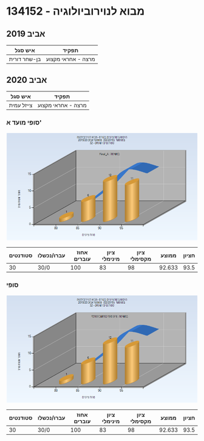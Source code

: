 # 134152 - מבוא לנוירוביולוגיה

## אביב 2019

| איש סגל | תפקיד |
| ---- | ---- |
| בן-שחר דורית | מרצה - אחראי מקצוע |

## אביב 2020

| איש סגל | תפקיד |
| ---- | ---- |
| צייזל עמית | מרצה - אחראי מקצוע |

### סופי מועד א'

![201902 Final_A](201902/Final_A.png)

| סטודנטים | עברו/נכשלו | אחוז עוברים | ציון מינימלי | ציון מקסימלי | ממוצע | חציון |
| ---- | ---- | ---- | ---- | ---- | ---- | ---- |
| 30 | 30/0 | 100 | 83 | 98 | 92.633 | 93.5 |

### סופי

![201902 Finals](201902/Finals.png)

| סטודנטים | עברו/נכשלו | אחוז עוברים | ציון מינימלי | ציון מקסימלי | ממוצע | חציון |
| ---- | ---- | ---- | ---- | ---- | ---- | ---- |
| 30 | 30/0 | 100 | 83 | 98 | 92.633 | 93.5 |

